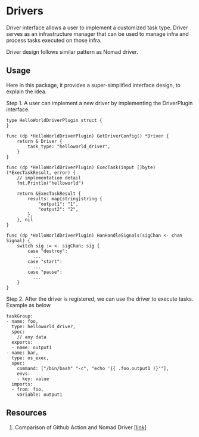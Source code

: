 # Drivers
Driver interface allows a user to implement a customized task type. Driver serves as an infrastructure manager that can be used to manage infra and process tasks executed on those infra.

Driver design follows similar pattern as Nomad driver.

## Usage
Here in this package, it provides a super-simplified interface design, to explain the idea.

Step 1. A user can implement a new driver by implementing the DriverPlugin interface.

```
type HelloWorldDriverPlugin struct {
}

func (dp *HelloWorldDriverPlugin) GetDriverConfig() *Driver {
	return & Driver {
		task_type: "helloworld_driver",
	}
}

func (dp *HelloWorldDriverPlugin) ExecTask(input []byte) (*ExecTaskResult, error) {
	// implementation detail
	fmt.Println("helloworld")

	return &ExecTaskResult {
		results: map[string]string {
			"output1": "1",
			"output2": "2",
		}, 
	}, nil
}

func (dp *HelloWorldDriverPlugin) HanHandleSignals(sigChan <- chan Signal) {
    switch sig := <- sigChan; sig {
        case "destroy":
          ...
        case "start":
          ...
        case "pause":
          ...
    }
}
```

Step 2. After the driver is registered, we can use the driver to execute tasks. Example as below

```
taskGroup: 
- name: foo,
  type: helloworld_driver,
  spec:
    // any data
  exports:
  - name: output1
- name: bar,
  type: os_exec,
  spec:
    command: ["/bin/bash" "-c", "echo '{{ .foo.output1 )}'"],
    envs:
    - key: value
  imports:
  - from: foo,
    variable: output1
```

## Resources
1. Comparison of Github Action and Nomad Driver [[link](https://harness.atlassian.net/wiki/spaces/~62db3e145eeecd39350a82ea/pages/21675999237/Competitive+Analysis+of+Runner+Actions)]
